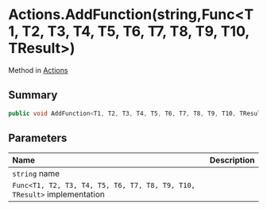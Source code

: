 # Actions.AddFunction(string,Func<T1, T2, T3, T4, T5, T6, T7, T8, T9, T10, TResult>)

Method in [Actions](/docs/api/csharp/yarn.unity.actions.md)

## Summary



```csharp
public void AddFunction<T1, T2, T3, T4, T5, T6, T7, T8, T9, T10, TResult>(string name, Func<T1, T2, T3, T4, T5, T6, T7, T8, T9, T10, TResult> implementation);
```

## Parameters

|Name|Description|
|:---|:---|
|`string` name||
|`Func<T1, T2, T3, T4, T5, T6, T7, T8, T9, T10, TResult>` implementation||

